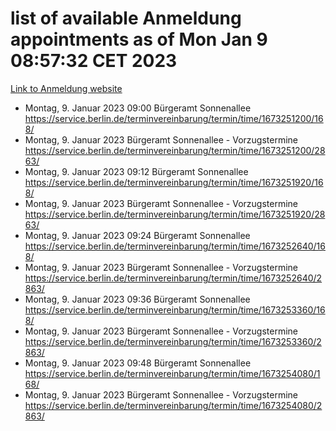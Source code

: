 # list of available Anmeldung appointments as of Mon Jan  9 08:57:32 CET 2023
[Link to Anmeldung website](https://service.berlin.de/terminvereinbarung/termin/tag.php?termin=0&anliegen[]=120686&dienstleisterlist=122210,122217,327316,122219,327312,122227,327314,122231,327346,122243,327348,122252,329742,122260,329745,122262,329748,122254,329751,122271,327278,122273,327274,122277,327276,330436,122280,327294,122282,327290,122284,327292,327539,122291,327270,122285,327266,122286,327264,122296,327268,150230,329760,122301,327282,122297,327286,122294,327284,122312,329763,122314,329775,122304,327330,122311,327334,122309,327332,122281,327352,122279,329772,122276,327324,122274,327326,122267,329766,122246,327318,122251,327320,122257,327322,122208,327298,122226,327300,121362,121364&herkunft=http%3A%2F%2Fservice.berlin.de%2Fdienstleistung%2F120686%2F)
- Montag, 9. Januar 2023 09:00 Bürgeramt Sonnenallee https://service.berlin.de/terminvereinbarung/termin/time/1673251200/168/
- Montag, 9. Januar 2023  Bürgeramt Sonnenallee - Vorzugstermine https://service.berlin.de/terminvereinbarung/termin/time/1673251200/2863/
- Montag, 9. Januar 2023 09:12 Bürgeramt Sonnenallee https://service.berlin.de/terminvereinbarung/termin/time/1673251920/168/
- Montag, 9. Januar 2023  Bürgeramt Sonnenallee - Vorzugstermine https://service.berlin.de/terminvereinbarung/termin/time/1673251920/2863/
- Montag, 9. Januar 2023 09:24 Bürgeramt Sonnenallee https://service.berlin.de/terminvereinbarung/termin/time/1673252640/168/
- Montag, 9. Januar 2023  Bürgeramt Sonnenallee - Vorzugstermine https://service.berlin.de/terminvereinbarung/termin/time/1673252640/2863/
- Montag, 9. Januar 2023 09:36 Bürgeramt Sonnenallee https://service.berlin.de/terminvereinbarung/termin/time/1673253360/168/
- Montag, 9. Januar 2023  Bürgeramt Sonnenallee - Vorzugstermine https://service.berlin.de/terminvereinbarung/termin/time/1673253360/2863/
- Montag, 9. Januar 2023 09:48 Bürgeramt Sonnenallee https://service.berlin.de/terminvereinbarung/termin/time/1673254080/168/
- Montag, 9. Januar 2023  Bürgeramt Sonnenallee - Vorzugstermine https://service.berlin.de/terminvereinbarung/termin/time/1673254080/2863/
